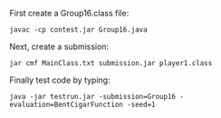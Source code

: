 First create a Group16.class file:     

`javac -cp contest.jar Group16.java `   

Next, create a submission:     

`jar cmf MainClass.txt submission.jar player1.class `

Finally test code by typing:

`java -jar testrun.jar -submission=Group16 -evaluation=BentCigarFunction -seed=1`
